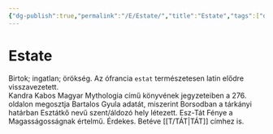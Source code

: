 ```yaml
---
{"dg-publish":true,"permalink":"/E/Estate/","title":"Estate","tags":["dg_uploaded"],"created":"2023-11-02T02:02","updated":"2023-11-02T04:30"}
---
```



# Estate

Birtok; ingatlan; örökség. Az ófrancia `estat` természetesen latin elődre visszavezetett.  
Kandra Kabos Magyar Mythologia című könyvének jegyzeteiben a 276. oldalon megosztja Bartalos Gyula adatát, miszerint Borsodban a tárkányi határban Esztátkő nevű szent/áldozó hely létezett. Esz-Tát Fénye a Magasságosságnak értelmű. Érdekes. Betéve [[T/TÁT\|TÁT]] címhez is.  